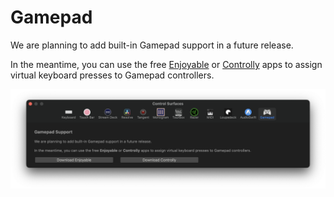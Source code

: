 # Gamepad

We are planning to add built-in Gamepad support in a future release.

In the meantime, you can use the free [Enjoyable](https://yukkurigames.com/enjoyable/) or [Controlly](https://apps.apple.com/us/app/controlly/id1548544614?mt=12) apps to assign virtual keyboard presses to Gamepad controllers.

![](../static/controlsurface-gamepad.png)